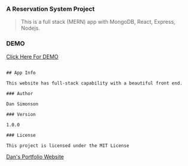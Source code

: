 ### A Reservation System Project

> This is a full stack (MERN) app with MongoDB, React, Express, Nodejs.

### DEMO

[Click Here For DEMO ](https://spamariposa.herokuapp.com/)

```

## App Info

This website has full-stack capability with a beautiful front end.

### Author

Dan Simonson

### Version

1.0.0

### License

This project is licensed under the MIT License

```

[Dan's Portfolio Website](https://mariposaweb.net)
